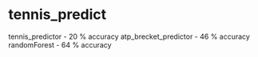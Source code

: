 # tennis_predict
tennis_predictor - 20 % accuracy
atp_brecket_predictor - 46 % accuracy
randomForest - 64 % accuracy
